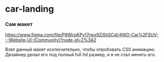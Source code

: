 # car-landing
### Сам макет
https://www.figma.com/file/P8WcpKPv17rwx9ZiShSCdi/4WD-Car%2FSUV---Website-UI-(Community)?node-id=2%3A2

Взял данный макет исключительно, чтобы опробовать CSS анимацию.
Дизайнер делал его под полный full hd размер, и я не стал менять его.
